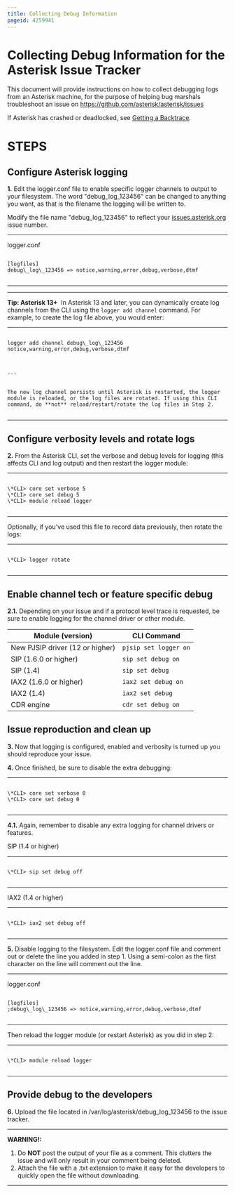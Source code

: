 ```yaml
---
title: Collecting Debug Information
pageid: 4259941
---
```


Collecting Debug Information for the Asterisk Issue Tracker
===========================================================

This document will provide instructions on how to collect debugging logs from an Asterisk machine, for the purpose of helping bug marshals troubleshoot an issue on <https://github.com/asterisk/asterisk/issues>

If Asterisk has crashed or deadlocked, see [Getting a Backtrace](/Development/Debugging/Getting-a-Backtrace).

STEPS
=====

Configure Asterisk logging
--------------------------

**1.** Edit the logger.conf file to enable specific logger channels to output to your filesystem. The word "debug\_log\_123456" can be changed to anything you want, as that is the filename the logging will be written to.

Modify the file name "debug\_log\_123456" to reflect your [issues.asterisk.org](https://github.com/asterisk/asterisk/issues) issue number.




---

  
logger.conf  


```

[logfiles]
debug\_log\_123456 => notice,warning,error,debug,verbose,dtmf


```



---




---

**Tip: Asterisk 13+**  In Asterisk 13 and later, you can dynamically create log channels from the CLI using the `logger add channel` command. For example, to create the log file above, you would enter:




---

  
  


```

logger add channel debug\_log\_123456 notice,warning,error,debug,verbose,dtmf  



---


The new log channel persists until Asterisk is restarted, the logger module is reloaded, or the log files are rotated. If using this CLI command, do **not** reload/restart/rotate the log files in Step 2.


```




---


Configure verbosity levels and rotate logs
------------------------------------------

**2.** From the Asterisk CLI, set the verbose and debug levels for logging (this affects CLI and log output) and then restart the logger module:




---

  
  


```

\*CLI> core set verbose 5
\*CLI> core set debug 5
\*CLI> module reload logger


```



---


Optionally, if you've used this file to record data previously, then rotate the logs:




---

  
  


```

\*CLI> logger rotate


```



---


Enable channel tech or feature specific debug
---------------------------------------------

**2.1.** Depending on your issue and if a protocol level trace is requested, be sure to enable logging for the channel driver or other module.



| Module (version) | CLI Command |
| --- | --- |
| New PJSIP driver (12 or higher) | `pjsip set logger on` |
| SIP (1.6.0 or higher) | `sip set debug on` |
| SIP (1.4) | `sip set debug` |
| IAX2 (1.6.0 or higher) | `iax2 set debug on` |
| IAX2 (1.4) | `iax2 set debug` |
| CDR engine | `cdr set debug on` |

Issue reproduction and clean up
-------------------------------

**3.** Now that logging is configured, enabled and verbosity is turned up you should reproduce your issue.

**4.** Once finished, be sure to disable the extra debugging:




---

  
  


```

\*CLI> core set verbose 0
\*CLI> core set debug 0


```



---


**4.1.** Again, remember to disable any extra logging for channel drivers or features.

SIP (1.4 or higher)




---

  
  


```

\*CLI> sip set debug off


```



---


IAX2 (1.4 or higher)




---

  
  


```

\*CLI> iax2 set debug off


```



---


**5.** Disable logging to the filesystem. Edit the logger.conf file and comment out or delete the line you added in step 1. Using a semi-colon as the first character on the line will comment out the line.




---

  
logger.conf  


```

[logfiles]
;debug\_log\_123456 => notice,warning,error,debug,verbose,dtmf


```



---


Then reload the logger module (or restart Asterisk) as you did in step 2:




---

  
  


```

\*CLI> module reload logger


```



---


Provide debug to the developers
-------------------------------

**6.** Upload the file located in /var/log/asterisk/debug\_log\_123456 to the issue tracker.




---

**WARNING!:**   
1. Do **NOT** post the output of your file as a comment. This clutters the issue and will only result in your comment being deleted.
2. Attach the file with a .txt extension to make it easy for the developers to quickly open the file without downloading.
  



---


